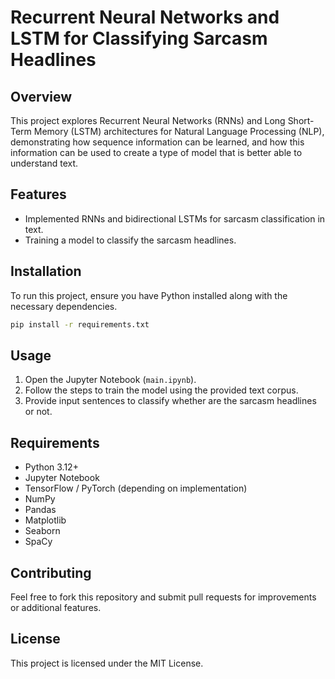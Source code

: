 # Recurrent Neural Networks and LSTM for Classifying Sarcasm Headlines

## Overview
This project explores Recurrent Neural Networks (RNNs) and Long Short-Term Memory (LSTM) architectures for Natural Language Processing (NLP), demonstrating how sequence information can be learned, and how this information can be used to create a type of model that is better able to understand text.

## Features
- Implemented RNNs and bidirectional LSTMs for sarcasm classification in text.
- Training a model to classify the sarcasm headlines.

## Installation
To run this project, ensure you have Python installed along with the necessary dependencies.

```bash
pip install -r requirements.txt
```

## Usage
1. Open the Jupyter Notebook (`main.ipynb`).
2. Follow the steps to train the model using the provided text corpus.
3. Provide input sentences to classify whether are the sarcasm headlines or not.

## Requirements
- Python 3.12+
- Jupyter Notebook
- TensorFlow / PyTorch (depending on implementation)
- NumPy
- Pandas
- Matplotlib
- Seaborn
- SpaCy

## Contributing
Feel free to fork this repository and submit pull requests for improvements or additional features.

## License
This project is licensed under the MIT License.

